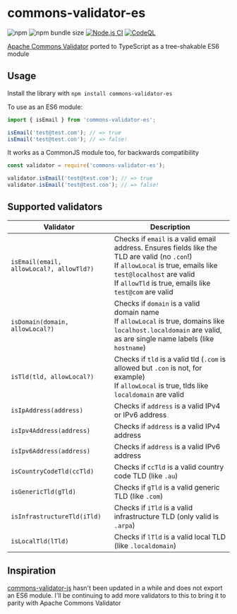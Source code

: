 # commons-validator-es

![npm](https://img.shields.io/npm/v/commons-validator-es)
![npm bundle size](https://img.shields.io/bundlephobia/min/commons-validator-es)
[![Node.js CI](https://github.com/iandrewt/commons-validator-es/actions/workflows/node.js.yml/badge.svg)](https://github.com/iandrewt/commons-validator-es/actions/workflows/node.js.yml)
[![CodeQL](https://github.com/iandrewt/commons-validator-es/actions/workflows/codeql-analysis.yml/badge.svg)](https://github.com/iandrewt/commons-validator-es/actions/workflows/codeql-analysis.yml)

[Apache Commons Validator](https://commons.apache.org/proper/commons-validator/)
ported to TypeScript as a tree-shakable ES6 module

## Usage

Install the library with `npm install commons-validator-es`

To use as an ES6 module:

```ts
import { isEmail } from 'commons-validator-es';

isEmail('test@test.com'); // => true
isEmail('test@test.con'); // => false!
```

It works as a CommonJS module too, for backwards compatibility

```ts
const validator = require('commons-validator-es');

validator.isEmail('test@test.com'); // => true
validator.isEmail('test@test.con'); // => false!
```

## Supported validators

| Validator                                | Description                                                                                                                                                                                                              |
|------------------------------------------|--------------------------------------------------------------------------------------------------------------------------------------------------------------------------------------------------------------------------|
| `isEmail(email, allowLocal?, allowTld?)` | Checks if `email` is a valid email address. Ensures fields like the TLD are valid (no `.con`!)<br>If `allowLocal` is true, emails like `test@localhost` are valid<br>If `allowTld` is true, emails like `test@com` are valid |
| `isDomain(domain, allowLocal?)`          | Checks if `domain` is a valid domain name<br>If `allowLocal` is true, domains like `localhost.localdomain` are valid, as are single name labels (like `hostname`)                                                          |
| `isTld(tld, allowLocal?)`                | Checks if `tld` is a valid tld (`.com` is allowed but `.con` is not, for example)<br>If `allowLocal` is true, tlds like `localdomain` are valid                                                                            |
| `isIpAddress(address)`                   | Checks if `address` is a valid IPv4 or IPv6 address                                                                                                                                                                      |
| `isIpv4Address(address)`                 | Checks if `address` is a valid IPv4 address                                                                                                                                                                              |
| `isIpv6Address(address)`                 | Checks if `address` is a valid IPv6 address                                                                                                                                                                              |
| `isCountryCodeTld(ccTld)`                | Checks if `ccTld` is a valid country code TLD (like `.au`)                                                                                                                                                               |
| `isGenericTld(gTld)`                     | Checks if `gTld` is a valid generic TLD (like `.com`)                                                                                                                                                                    |
| `isInfrastructureTld(iTld)`              | Checks if `iTld` is a valid infrastructure TLD (only valid is `.arpa`)                                                                                                                                                   |
| `isLocalTld(lTld)`                       | Checks if `lTld` is a valid local TLD (like `.localdomain`)                                                                                                                                                              |

## Inspiration

[commons-validator-js](https://github.com/wix/commons-validator-js)
hasn't been updated in a while and does not export an ES6 module.
I'll be continuing to add more validators to this to bring it to parity with
Apache Commons Validator
